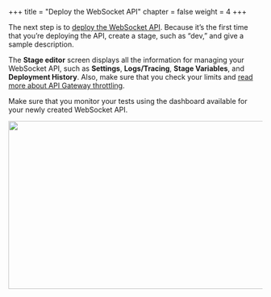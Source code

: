 +++
title = "Deploy the WebSocket API"
chapter = false
weight = 4
+++

The next step is to <a href="https://docs.aws.amazon.com/apigateway/latest/developerguide/how-to-deploy-api-with-console.html" target="_blank" rel="noopener">deploy the WebSocket API</a>. Because it’s the first time that you’re deploying the API, create a stage, such as “dev,” and give a sample description.

The <strong>Stage editor</strong> screen displays all the information for managing your WebSocket API, such as <strong>Settings</strong>, <strong>Logs/Tracing</strong>, <strong>Stage Variables</strong>, and <strong>Deployment History</strong>. Also, make sure that you check your limits and <a href="https://docs.aws.amazon.com/apigateway/latest/developerguide/api-gateway-request-throttling.html?icmpid=docs_apigateway_console" target="_blank" rel="noopener">read more about API Gateway throttling</a>.

Make sure that you monitor your tests using the dashboard available for your newly created WebSocket API.

<img class="aligncenter wp-image-5800" src="https://d2908q01vomqb2.cloudfront.net/1b6453892473a467d07372d45eb05abc2031647a/2018/12/18/websockets-api-dashboard.png" alt="" width="750" height="334">
